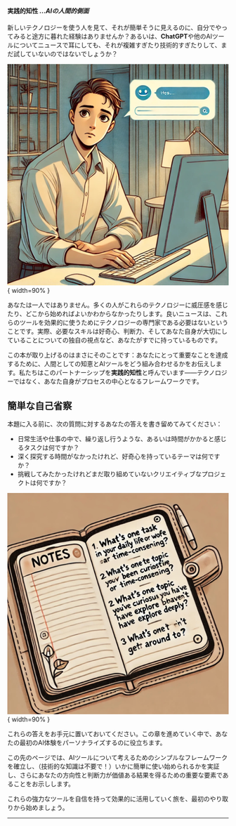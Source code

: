 #### 実践的知性 *...AIの人間的側面*

新しいテクノロジーを使う人を見て、それが簡単そうに見えるのに、自分でやってみると途方に暮れた経験はありませんか？あるいは、**ChatGPT**や他のAIツールについてニュースで耳にしても、それが複雑すぎたり技術的すぎたりして、まだ試していないのではないでしょうか？

![](./images/hesitant-beginner.jpg){ width=90% }

あなたは一人ではありません。多くの人がこれらのテクノロジーに威圧感を感じたり、どこから始めればよいかわからなかったりします。良いニュースは、これらのツールを効果的に使うためにテクノロジーの専門家である必要はないということです。実際、必要なスキルは好奇心、判断力、そしてあなた自身が大切にしていることについての独自の視点など、あなたがすでに持っているものです。

この本が取り上げるのはまさにそのことです：あなたにとって重要なことを達成するために、人間としての知恵とAIツールをどう組み合わせるかをお伝えします。私たちはこのパートナーシップを**実践的知性**と呼んでいます——テクノロジーではなく、あなた自身がプロセスの中心となるフレームワークです。

## 簡単な自己省察

本題に入る前に、次の質問に対するあなたの答えを書き留めてみてください：

- 日常生活や仕事の中で、繰り返し行うような、あるいは時間がかかると感じるタスクは何ですか？
- 深く探究する時間がなかったけれど、好奇心を持っているテーマは何ですか？
- 挑戦してみたかったけれどまだ取り組めていないクリエイティブなプロジェクトは何ですか？

![](images/reflection-notebook.jpg){ width=90% }

これらの答えをお手元に置いておいてください。この章を進めていく中で、あなたの最初のAI体験をパーソナライズするのに役立ちます。

この先のページでは、AIツールについて考えるためのシンプルなフレームワークを確立し、（技術的な知識は不要で！）いかに簡単に使い始められるかを実証し、さらにあなたの方向性と判断力が価値ある結果を得るための重要な要素であることをお示しします。

これらの強力なツールを自信を持って効果的に活用していく旅を、最初のやり取りから始めましょう。

--- 